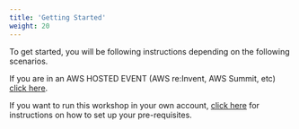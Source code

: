 ```yaml
---
title: 'Getting Started'
weight: 20
---
```


To get started, you will be following instructions depending on the following scenarios.

If you are in an AWS HOSTED EVENT (AWS re\:Invent, AWS Summit, etc) [click here](./event-engine).

If you want to run this workshop in your own account, [click here](./self-hosted) for instructions on how to set up your pre-requisites.
